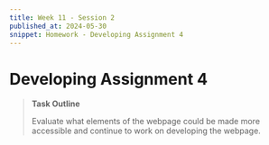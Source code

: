 ```yaml
---
title: Week 11 - Session 2
published_at: 2024-05-30
snippet: Homework - Developing Assignment 4
---
```

# Developing Assignment 4
>**Task Outline**
>
> Evaluate what elements of the webpage could be made more accessible and continue to work on developing the webpage.
